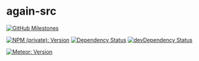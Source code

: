 # again-src

[![GitHub Milestones](https://img.shields.io/badge/github-milestones-lightgrey.svg)](http://github.com/jiku/again-src/milestones)

[![NPM (private): Version](https://img.shields.io/badge/npm_(private)-v0.2.3-yellow.svg)](http://github.com/jiku/again-src/blob/master/package.json)
[![Dependency Status](https://david-dm.org/jiku/again-src.svg)](https://david-dm.org/jiku/again-src)
[![devDependency Status](https://david-dm.org/jiku/again-src/dev-status.svg)](https://david-dm.org/jiku/again-src#info=devDependencies)

[![Meteor: Version](https://img.shields.io/badge/meteor-v1.7.1_rc.12-yellow.svg)](http://github.com/jiku/again-src/tree/master/.meteor)
